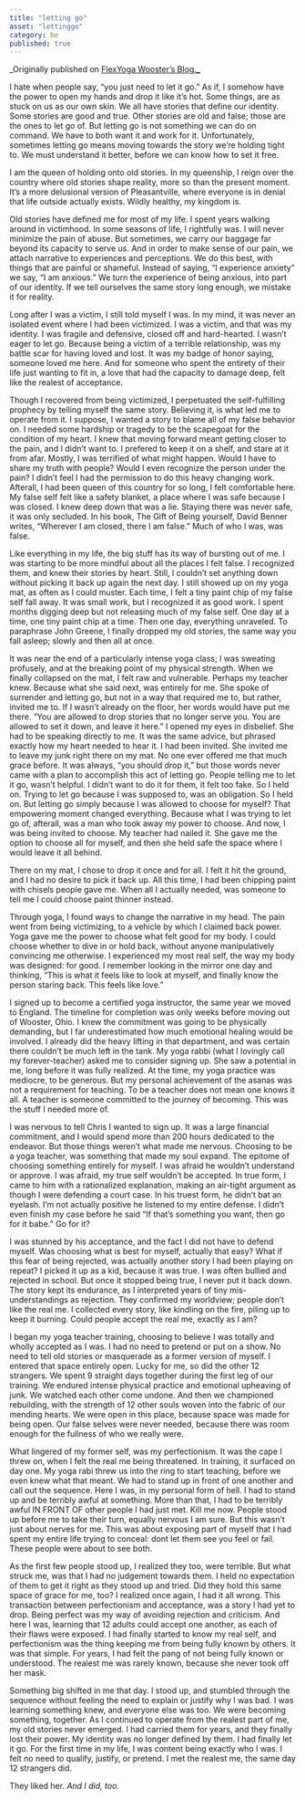 ```yaml
---
title: "letting go"
asset: "lettinggo" 
category: be
published: true
---
```


_Originally published on [FlexYoga Wooster’s Blog._](http://flexyogawooster.com/letting-go/)

I hate when people say, “you just need to let it go.” As if, I somehow have the power to open my hands and drop it like it’s hot. Some things, are as stuck on us as our own skin. We all have stories that define our identity. Some stories are good and true. Other stories are old and false; those are the ones to let go of. But letting go is not something we can do on command. We have to both want it and work for it. Unfortunately, sometimes letting go means moving towards the story we’re holding tight to. We must understand it better, before we can know how to set it free.

I am the queen of holding onto old stories. In my queenship, I reign over the country where old stories shape reality, more so than the present moment. It’s a more delusional version of Pleasantville, where everyone is in denial that life outside actually exists. Wildly healthy, my kingdom is. 

Old stories have defined me for most of my life. I spent years walking around in victimhood. In some seasons of life, I rightfully was. I will never minimize the pain of abuse. But sometimes, we carry our baggage far beyond its capacity to serve us. And in order to make sense of our pain, we attach narrative to experiences and perceptions. We do this best, with things that are painful or shameful. Instead of saying, “I experience anxiety” we say, “I am anxious.” We turn the experience of being anxious, into part of our identity. If we tell ourselves the same story long enough, we mistake it for reality. 

Long after I was a victim, I still told myself I was. In my mind, it was never an isolated event where I had been victimized. I was a victim, and that was my identity. I was fragile and defensive, closed off and hard-hearted. I wasn’t eager to let go. Because being a victim of a terrible relationship, was my battle scar for having loved and lost. It was my badge of honor saying, someone loved me here. And for someone who spent the entirety of their life just wanting to fit in, a love that had the capacity to damage deep, felt like the realest of acceptance.

Though I recovered from being victimized, I perpetuated the self-fulfilling prophecy by telling myself the same story. Believing it, is what led me to operate from it. I suppose, I wanted a story to blame all of my false behavior on. I needed some hardship or tragedy to be the scapegoat for the condition of my heart. I knew that moving forward meant getting closer to the pain, and I didn’t want to. I prefered to keep it on a shelf, and stare at it from afar. Mostly, I was terrified of what might happen. Would I have to share my truth with people? Would I even recognize the person under the pain? I didn’t feel I had the permission to do this heavy changing work. Afterall, I had been queen of this country for so long, I felt comfortable here. My false self felt like a safety blanket, a place where I was safe because I was closed. I knew deep down that was a lie. Staying there was never safe, it was only secluded. In his book, The Gift of Being yourself, David Benner writes, “Wherever I am closed, there I am false.” Much of who I was, was false.

Like everything in my life, the big stuff has its way of bursting out of me. I was starting to be more mindful about all the places I felt false. I recognized them, and knew their stories by heart. Still, I couldn’t set anything down without picking it back up again the next day. I still showed up on my yoga mat, as often as I could muster. Each time, I felt a tiny paint chip of my false self fall away. It was small work, but I recognized it as good work. I spent months digging deep but not releasing much of my false self. One day at a time, one tiny paint chip at a time. Then one day, everything unraveled. To paraphrase John Greene, I finally dropped my old stories, the same way you fall asleep; slowly and then all at once. 

It was near the end of a particularly intense yoga class; I was sweating profusely, and at the breaking point of my physical strength. When we finally collapsed on the mat, I felt raw and vulnerable. Perhaps my teacher knew. Because what she said next, was entirely for me. She spoke of surrender and letting go, but not in a way that required me to, but rather, invited me to. If I wasn’t already on the floor, her words would have put me there. “You are allowed to drop stories that no longer serve you. You are allowed to set it down, and leave it here.” I opened my eyes in disbelief. She had to be speaking directly to me. It was the same advice, but phrased exactly how my heart needed to hear it. I had been invited. She invited me to leave my junk right there on my mat. No one ever offered me that much grace before. It was always, “you should drop it,” but those words never came with a plan to accomplish this act of letting go.  People telling me to let it go, wasn’t helpful. I didn’t want to do it for them, it felt too fake. So I held on. Trying to let go because I was supposed to, was an obligation. So I held on. But letting go simply because I was allowed to choose for myself? That empowering moment changed everything. Because what I was trying to let go of, afterall, was a man who took away my power to choose. And now, I was being invited to choose. My teacher had nailed it. She gave me the option to choose all for myself, and then she held safe the space where I would leave it all behind. 

There on my mat, I chose to drop it once and for all. I felt it hit the ground, and I had no desire to pick it back up. All this time, I had been chipping paint with chisels people gave me. When all I actually needed, was someone to tell me I could choose paint thinner instead. 

Through yoga, I found ways to change the narrative in my head. The pain went from being victimizing, to a vehicle by which I claimed back power. Yoga gave me the power to choose what felt good for my body. I could choose whether to dive in or hold back, without anyone manipulatively convincing me otherwise. I experienced my most real self, the way my body was designed: for good. I remember looking in the mirror one day and thinking, “This is what it feels like to look at myself, and finally know the person staring back. This feels like love.”

I signed up to become a certified yoga instructor, the same year we moved to England. The timeline for completion was only weeks before moving out of Wooster, Ohio. I knew the commitment was going to be physically demanding, but I far underestimated how much emotional healing would be involved. I already did the heavy lifting in that department, and was certain there couldn’t be much left in the tank. 
My yoga rabbi (what I lovingly call my forever-teacher) asked me to consider signing up. She saw a potential in me, long before it was fully realized. At the time, my yoga practice was mediocre, to be generous. But my personal achievement of the asanas was not a requirement for teaching. To be a teacher does not mean one knows it all. A teacher is someone committed to the journey of becoming. This was the stuff I needed more of. 

I was nervous to tell Chris I wanted to sign up. It was a large financial commitment, and I would spend more than 200 hours dedicated to the endeavor. But those things weren’t what made me nervous. Choosing to be a yoga teacher, was something that made my soul expand. The epitome of choosing something entirely for myself. I was afraid he wouldn’t understand or approve. I was afraid, my true self wouldn’t be accepted.  In true form, I came to him with a rationalized explanation, making an air-tight argument as though I were defending a court case. In his truest form, he didn’t bat an eyelash. I’m not actually positive he listened to my entire defense. I didn’t even finish my case before he said “If that’s something you want, then go for it babe.” Go for it?

I was stunned by his acceptance, and the fact I did not have to defend myself. Was choosing what is best for myself, actually that easy? What if this fear of being rejected, was actually another story I had been playing on repeat? I picked it up as a kid, because it was true. I was often bullied and rejected in school. But once it stopped being true, I never put it back down. The story kept its endurance, as I interpreted years of tiny mis-understandings as rejection. They confirmed my worldview; people don’t like the real me. I collected every story, like kindling on the fire, piling up to keep it burning. Could people accept the real me, exactly as I am?

I began my yoga teacher training, choosing to believe I was totally and wholly accepted as I was. I had no need to pretend or put on a show. No need to tell old stories or masquerade as a former version of myself. I entered that space entirely open. Lucky for me, so did the other 12 strangers. We spent 9 straight days together during the first leg of our training. We endured intense physical practice and emotional upheaving of junk. We watched each other come undone. And then we championed rebuilding, with the strength of 12 other souls woven into the fabric of our mending hearts. We were open in this place, because space was made for being open. Our false selves were never needed, because there was room enough for the fullness of who we really were. 

What lingered of my former self, was my perfectionism. It was the cape I threw on, when I felt the real me being threatened. In training, it surfaced on day one. My yoga rabi threw us into the ring to start teaching, before we even knew what that meant. We had to stand up in front of one another and call out the sequence. Here I was,  in my personal form of hell. I had to stand up and be terribly awful at something. More than that, I had to be terribly awful IN FRONT OF other people I had just met. Kill me now.  People stood up before me to take their turn, equally nervous I am sure. But this wasn’t just about nerves for me. This was about exposing part of myself that I had spent my entire life trying to conceal: dont let them see you feel or fail. These people were about to see both.

As the first few people stood up, I realized they too, were terrible. But what struck me, was that I had no judgement towards them. I held no expectation of them to get it right as they stood up and tried. Did they hold this same space of grace for me, too?  I realized once again, I had it all wrong. This transaction between perfectionism and acceptance, was a story I had yet to drop. Being perfect was my way of avoiding rejection and criticism. And here I was, learning that 12 adults could accept one another, as each of their flaws were exposed. I had finally started to know my real self, and perfectionism was the thing keeping me from being fully known by others. It was that simple. For years, I had felt the pang of not being fully known or understood. The realest me was rarely known, because she never took off her mask.

Something big shifted in me that day. I stood up, and stumbled through the sequence without feeling the need to explain or justify why I was bad. I was learning something knew, and everyone else was too. We were becoming something, together. As I continued to operate from the realest part of me, my old stories never emerged. I had carried them for years, and they finally lost their power. My identity was no longer defined by them. I had finally let it go. For the first time in my life, I was content being exactly who I was. I felt no need to qualify, justify, or pretend. I met the realest me, the same day 12 strangers did. 

They liked her. _And I did, too._
